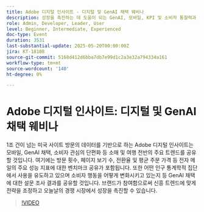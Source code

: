 ```yaml
---
title: Adobe 디지털 인사이트 - 디지털 및 GenAI 채택 웨비나
description: 성장을 촉진하는 데 도움이 되는 GenAI, 모바일, KPI 및 소비자 통찰력과 1T 이상의 사이트 방문을 기반으로 하는 Adobe의 주요 소매 및 여행 트렌드를 살펴보십시오.
role: Admin, Developer, Leader, User
level: Beginner, Intermediate, Experienced
doc-type: Event
duration: 3531
last-substantial-update: 2025-05-20T00:00:00Z
jira: KT-18108
source-git-commit: 5168d412d6bba7db7e99d1c2a3e32a794334a161
workflow-type: tm+mt
source-wordcount: '140'
ht-degree: 0%

---
```



# Adobe 디지털 인사이트: 디지털 및 GenAI 채택 웨비나

1조 건이 넘는 미국 사이트 방문의 데이터를 기반으로 하는 Adobe 디지털 인사이트는 모바일, GenAI 채택, 소비자 관심의 단편화 등 소매 및 여행 전반의 주요 트렌드를 공유할 것입니다.  여기에는 방문 횟수, 페이지 보기 수, 전환율 및 평균 주문 가격 등 전자 메일의 주요 성능 지표에 대한 벤치마크 공유가 포함됩니다.  또한 어떤 인구 통계학적 집단에서 사용을 유도하고 있으며 소비자 행동을 어떻게 변화시키고 있는지 등 GenAI 채택에 대한 설문 조사 결과를 공유할 것입니다.  브랜드가 참여함으로써 신흥 트렌드에 맞게 전략을 조정하고 오늘날의 경쟁 시장에서 성장을 촉진할 수 있습니다.

>[!VIDEO](https://video.tv.adobe.com/v/3458483/?learn=on&enablevpops)
